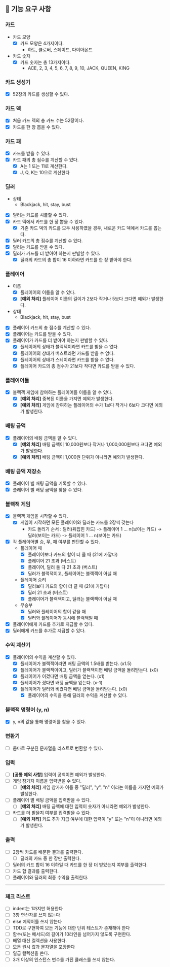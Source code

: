## 📝 기능 요구 사항

### 카드
- 카드 모양
  - [x] 카드 모양은 4가지이다.
      - 하트, 클로버, 스페이드, 다이아몬드
- 카드 숫자
  - [x] 카드 숫자는 총 13가지이다.
      - ACE, 2, 3, 4, 5, 6, 7, 8, 9, 10, JACK, QUEEN, KING

### 카드 생성기
- [x] 52장의 카드를 생성할 수 있다.

### 카드 덱
- [x] 처음 카드 덱의 총 카드 수는 52장이다.
- [x] 카드를 한 장 뽑을 수 있다.

### 카드 패
- [x] 카드를 받을 수 있다.
- [x] 카드 패의 총 점수를 계산할 수 있다.
  - [x] A는 1 또는 11로 계산한다.
  - [x] J, Q, K는 10으로 계산한다

### 딜러
- 상태
  - Blackjack, hit, stay, bust
- [x] 딜러는 카드를 셔플할 수 있다. 
- [x] 카드 덱에서 카드를 한 장 뽑을 수 있다.
  - [x] 기존 카드 덱의 카드를 모두 사용하였을 경우, 새로운 카드 덱에서 카드를 뽑는다.
- [x] 딜러 카드의 총 점수를 계산할 수 있다.
- [x] 딜러는 카드를 받을 수 있다.
- [x] 딜러가 카드를 더 받아야 하는지 판별할 수 있다.
  - [x] 딜러의 카드의 총 합이 16 이하라면 카드를 한 장 받아야 한다.

### 플레이어
- 이름
  - [x] 플레이어의 이름을 알 수 있다.
  - [x] **[예외 처리]** 플레이어 이름의 길이가 2보다 작거나 5보다 크다면 예외가 발생한다. 
- 상태
  - Blackjack, hit, stay, bust
- [x] 플레이어 카드의 총 점수를 계산할 수 있다.
- [x] 플레이어는 카드를 받을 수 있다.
- [x] 플레이어가 카드를 더 받아야 하는지 판별할 수 있다.
  - [x] 플레이어의 상태가 블랙잭이라면 카드를 받을 수 없다.
  - [x] 플레이어의 상태가 버스트라면 카드를 받을 수 없다.
  - [x] 플레이어의 상태가 스테이라면 카드를 받을 수 없다.
  - [x] 플레이어 카드의 총 점수가 21보다 작다면 카드를 받을 수 있다.

### 플레이어들
- [x] 블랙잭 게임에 참여하는 플레이어들 이름을 알 수 있다.
  - [x] **[예외 처리]** 중복된 이름을 가지면 예외가 발생한다.
  - [x] **[예외 처리]** 게임에 참여하는 플레이어의 수가 1보다 작거나 6보다 크다면 예외가 발생한다.

### 배팅 금액
- [x] 플레이어의 배팅 금액을 알 수 있다.
  - [x] **[예외 처리]** 배팅 금액이 10,000원보다 작거나 1,000,000원보다 크다면 예외가 발생한다.
  - [x] **[예외 처리]** 배팅 금액이 1,000원 단위가 아니라면 예외가 발생한다.

### 배팅 금액 저장소
- [x] 플레이어 별 배팅 금액을 기록할 수 있다.
- [x] 플레이어 별 배팅 금액을 찾을 수 있다.

### 블랙잭 게임
- [x] 블랙잭 게임을 시작할 수 있다.
  - [x] 게임이 시작하면 모든 플레이어와 딜러는 카드를 2장씩 갖는다
    - 카드 돌리기 순서 : 딜러(뒤집힌 카드) -> 플레이어 1 ... n(보이는 카드) -> 딜러(보이는 카드) -> 플레이어 1 ... n(보이는 카드)
- [x] 각 플레이어별 승, 무, 패 여부를 판단할 수 있다.
  - 플레이어 패
    - [x] 플레이어보다 카드의 합이 더 클 때 (21에 가깝다)
    - [x] 플레이어 21 초과 (버스트)
    - [x] 플레이어, 딜러 둘 다 21 초과 (버스트)
    - [x] 딜러가 블랙잭이고, 플레이어는 블랙잭이 아닐 때
  - 플레이어 승리
    - [x] 딜러보다 카드의 합이 더 클 때 (21에 가깝다)
    - [x] 딜러 21 초과 (버스트)
    - [x] 플레이어가 블랙잭이고, 딜러는 블랙잭이 아닐 때
  - 무승부
    - [x] 딜러와 플레이어의 합이 같을 때
    - [x] 딜러와 플레이어가 동시에 블랙잭일 때
- [x] 플레이어에게 카드를 추가로 지급할 수 있다.
- [x] 딜러에게 카드를 추가로 지급할 수 있다.

### 수익 계산기
- [x] 플레이어의 수익을 계산할 수 있다.
  - [x] 플레이어가 블랙잭이라면 배팅 금액의 1.5배를 받는다. (x1.5)
  - [x] 플레이어가 블랙잭이이고, 딜러가 블랙잭이면 배팅 금액을 돌려받는다. (x0)
  - [x] 플레이어가 이겼다면 배팅 금액을 얻는다. (x1)
  - [x] 플레이어가 졌다면 배팅 금액을 잃는다. (x-1)
  - [x] 플레이어가 딜러와 비겼다면 배팅 금액을 돌려받는다. (x0)
    - [x] 플레이어의 수익을 통해 딜러의 수익을 계산할 수 있다.

### 블랙잭 명령어 (y, n)
- [x] y, n의 값을 통해 명령어를 찾을 수 있다.

### 변환기
- [ ] 콤마로 구분된 문자열을 리스트로 변환할 수 있다.

### 입력
- [ ] **[공통 예외 사항]** 입력이 공백이면 예외가 발생한다.
- [ ] 게임 참가자 이름을 입력받을 수 있다.
  - [ ] **[예외 처리]** 게임 참가자 이름 중 "딜러", "y", "n" 이라는 이름을 가지면 예외가 발생한다.
- [ ] 플레이어 별 배팅 금액을 입력받을 수 있다.
  - [ ] **[예외 처리]** 배팅 금액에 대한 입력이 숫자가 아니라면 예외가 발생한다.
- [ ] 카드를 더 받을지 여부를 입력받을 수 있다.
  - [ ] **[예외 처리]** 카드 추가 지급 여부에 대한 입력이 "y" 또는 "n"이 아니라면 예외가 발생한다.

### 출력
- [ ] 2장씩 카드를 배분한 결과를 출력한다.
  - [ ] 딜러의 카드 중 한 장만 출력한다.
- [ ] 딜러의 카드 합이 16 이하일 때 카드를 한 장 더 받았는지 여부를 출력한다.
- [ ] 카드 합 결과를 출력한다.
- [ ] 플레이어와 딜러의 최종 수익을 출력한다.

---

### 체크 리스트
- [ ] indent는 1까지만 허용한다
- [ ] 3항 연산자를 쓰지 않는다
- [ ] else 예약어를 쓰지 않는다
- [ ] TDD로 구현하여 모든 기능에 대한 단위 테스트가 존재해야 한다
- [ ] 함수(또는 메서드)의 길이가 10라인을 넘어가지 않도록 구현한다.
- [ ] 배열 대신 컬렉션을 사용한다.
- [ ] 모든 원시 값과 문자열을 포장한다
- [ ] 일급 컬렉션을 쓴다.
- [ ] 3개 이상의 인스턴스 변수를 가진 클래스를 쓰지 않는다.
